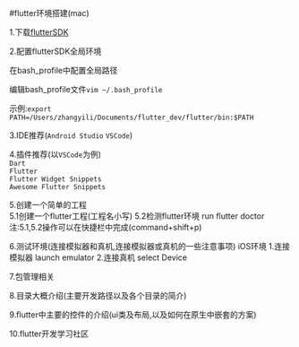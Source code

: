 #flutter环境搭建(mac)

1.下载[flutterSDK](https://flutter.io/setup-macos/)    

2.配置flutterSDK全局环境    

在bash_profile中配置全局路径    

编辑bash_profile文件<code>vim ~/.bash_profile</code>    

示例:<code>export PATH=/Users/zhangyili/Documents/flutter_dev/flutter/bin:$PATH</code>
  
3.IDE推荐(<code>Android Studio</code> <code>VSCode</code>)    

4.插件推荐(以<code>VSCode</code>为例)    
<code>Dart</code>  
<code>Flutter</code>  
<code>Flutter Widget Snippets</code>  
<code>Awesome Flutter Snippets</code>

5.创建一个简单的工程   
  5.1创建一个flutter工程(工程名小写)
  5.2检测flutter环境
    run flutter doctor 
    注:5.1,5.2操作可以在快捷栏中完成(command+shift+p)

6.测试环境(连接模拟器和真机,连接模拟器或真机的一些注意事项) 
  iOS环境
  1.连接模拟器 launch emulator
  2.连接真机   select Device
     

7.包管理相关    

8.目录大概介绍(主要开发路径以及各个目录的简介)    

9.flutter中主要的控件的介绍(ui类及布局,以及如何在原生中嵌套的方案)    

10.flutter开发学习社区


